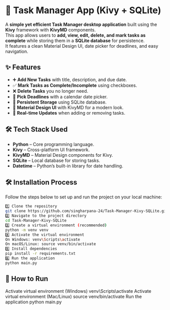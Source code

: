 # 📝 Task Manager App (Kivy + SQLite)

A **simple yet efficient Task Manager desktop application** built using the **Kivy** framework with **KivyMD** components.  
This app allows users to **add, view, edit, delete, and mark tasks as complete** while storing them in a **SQLite database** for persistence.  
It features a clean Material Design UI, date picker for deadlines, and easy navigation.


## ✨ Features
- ➕ **Add New Tasks** with title, description, and due date.  
- ✅ **Mark Tasks as Complete/Incomplete** using checkboxes.  
- ❌ **Delete Tasks** you no longer need.  
- 📅 **Pick Deadlines** with a calendar date picker.  
- 💾 **Persistent Storage** using SQLite database.  
- 🎨 **Material Design UI** with KivyMD for a modern look.  
- 🔄 **Real-time Updates** when adding or removing tasks.  


## 🛠 Tech Stack Used
- **Python** – Core programming language.  
- **Kivy** – Cross-platform UI framework.  
- **KivyMD** – Material Design components for Kivy.  
- **SQLite** – Local database for storing tasks.  
- **Datetime** – Python’s built-in library for date handling.  


## 🛠 Installation Process
Follow the steps below to set up and run the project on your local machine:
```bash
1️⃣ Clone the repository
git clone https://github.com/singharpana-24/Task-Manager-Kivy-SQLite.git
2️⃣ Navigate to the project directory
cd Task-Manager-Kivy-SQLite
3️⃣ Create a virtual environment (recommended)
python -m venv venv
4️⃣ Activate the virtual environment
On Windows: venv\Scripts\activate
On macOS/Linux: source venv/bin/activate
5️⃣ Install dependencies
pip install -r requirements.txt
6️⃣ Run the application
python main.py
```


## 🚀 How to Run

Activate virtual environment (Windows)
venv\Scripts\activate
Activate virtual environment (Mac/Linux)
source venv/bin/activate
Run the application
python main.py




